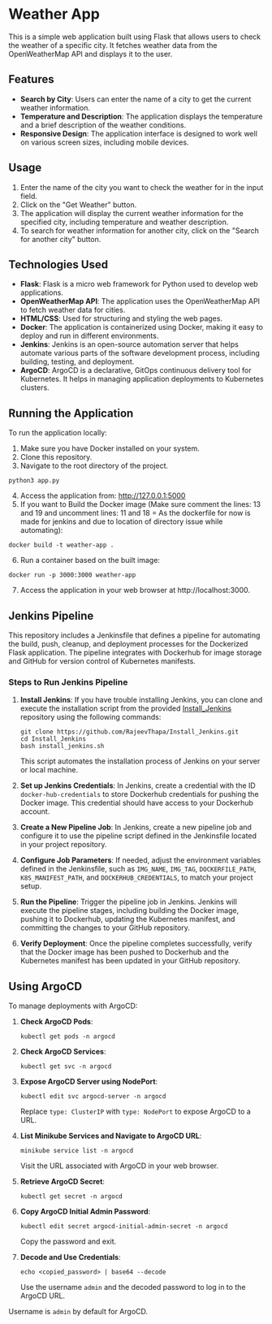 # Weather App

This is a simple web application built using Flask that allows users to check the weather of a specific city. It fetches weather data from the OpenWeatherMap API and displays it to the user.

## Features

- **Search by City**: Users can enter the name of a city to get the current weather information.
- **Temperature and Description**: The application displays the temperature and a brief description of the weather conditions.
- **Responsive Design**: The application interface is designed to work well on various screen sizes, including mobile devices.

## Usage

1. Enter the name of the city you want to check the weather for in the input field.
2. Click on the "Get Weather" button.
3. The application will display the current weather information for the specified city, including temperature and weather description.
4. To search for weather information for another city, click on the "Search for another city" button.

## Technologies Used

- **Flask**: Flask is a micro web framework for Python used to develop web applications.
- **OpenWeatherMap API**: The application uses the OpenWeatherMap API to fetch weather data for cities.
- **HTML/CSS**: Used for structuring and styling the web pages.
- **Docker**: The application is containerized using Docker, making it easy to deploy and run in different environments.
- **Jenkins**: Jenkins is an open-source automation server that helps automate various parts of the software development process, including building, testing, and deployment.
- **ArgoCD**: ArgoCD is a declarative, GitOps continuous delivery tool for Kubernetes. It helps in managing application deployments to Kubernetes clusters.

## Running the Application

To run the application locally:

1. Make sure you have Docker installed on your system.
2. Clone this repository.
3. Navigate to the root directory of the project.

```
python3 app.py
```

4. Access the application from: http://127.0.0.1:5000
5. If you want to Build the Docker image (Make sure comment the lines: 13 and 19 and uncomment lines: 11 and 18 = As the dockerfile for now is made for jenkins and due to location of directory issue while automating):

```
docker build -t weather-app .
```

6. Run a container based on the built image:

```
docker run -p 3000:3000 weather-app
```

7. Access the application in your web browser at http://localhost:3000.


## Jenkins Pipeline

This repository includes a Jenkinsfile that defines a pipeline for automating the build, push, cleanup, and deployment processes for the Dockerized Flask application. The pipeline integrates with Dockerhub for image storage and GitHub for version control of Kubernetes manifests.

### Steps to Run Jenkins Pipeline

1. **Install Jenkins**: If you have trouble installing Jenkins, you can clone and execute the installation script from the provided [Install_Jenkins](https://github.com/RajeevThapa/Install_Jenkins) repository using the following commands:
    ```
    git clone https://github.com/RajeevThapa/Install_Jenkins.git
    cd Install_Jenkins
    bash install_jenkins.sh
    ```
    This script automates the installation process of Jenkins on your server or local machine.

2. **Set up Jenkins Credentials**: In Jenkins, create a credential with the ID `docker-hub-credentials` to store Dockerhub credentials for pushing the Docker image. This credential should have access to your Dockerhub account.

3. **Create a New Pipeline Job**: In Jenkins, create a new pipeline job and configure it to use the pipeline script defined in the Jenkinsfile located in your project repository.

4. **Configure Job Parameters**: If needed, adjust the environment variables defined in the Jenkinsfile, such as `IMG_NAME`, `IMG_TAG`, `DOCKERFILE_PATH`, `K8S_MANIFEST_PATH`, and `DOCKERHUB_CREDENTIALS`, to match your project setup.

5. **Run the Pipeline**: Trigger the pipeline job in Jenkins. Jenkins will execute the pipeline stages, including building the Docker image, pushing it to Dockerhub, updating the Kubernetes manifest, and committing the changes to your GitHub repository.

6. **Verify Deployment**: Once the pipeline completes successfully, verify that the Docker image has been pushed to Dockerhub and the Kubernetes manifest has been updated in your GitHub repository.

## Using ArgoCD

To manage deployments with ArgoCD:

1. **Check ArgoCD Pods**:
    ```
    kubectl get pods -n argocd
    ```

2. **Check ArgoCD Services**:
    ```
    kubectl get svc -n argocd
    ```

3. **Expose ArgoCD Server using NodePort**:
    ```
    kubectl edit svc argocd-server -n argocd
    ```
    Replace `type: ClusterIP` with `type: NodePort` to expose ArgoCD to a URL.

4. **List Minikube Services and Navigate to ArgoCD URL**:
    ```
    minikube service list -n argocd
    ```
    Visit the URL associated with ArgoCD in your web browser.

5. **Retrieve ArgoCD Secret**:
    ```
    kubectl get secret -n argocd
    ```

6. **Copy ArgoCD Initial Admin Password**:
    ```
    kubectl edit secret argocd-initial-admin-secret -n argocd
    ```
    Copy the password and exit.

7. **Decode and Use Credentials**:
    ```
    echo <copied_password> | base64 --decode
    ```
    Use the username `admin` and the decoded password to log in to the ArgoCD URL. 

Username is `admin` by default for ArgoCD.
